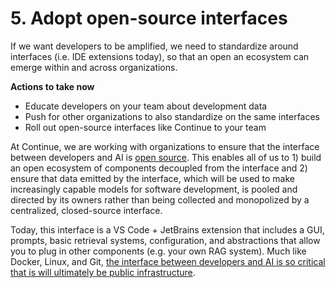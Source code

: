 # 5. Adopt open-source interfaces

If we want developers to be amplified, we need to standardize around interfaces (i.e. IDE extensions today), so that an open an ecosystem can emerge within and across organizations.

**Actions to take now**

- Educate developers on your team about development data
- Push for other organizations to also standardize on the same interfaces
- Roll out open-source interfaces like Continue to your team

At Continue, we are working with organizations to ensure that the interface between developers and AI is [open source](https://github.com/continuedev/continue). This enables all of us to 1) build an open ecosystem of components decoupled from the interface and 2) ensure that data emitted by the interface, which will be used to make increasingly capable models for software development, is pooled and directed by its owners rather than being collected and monopolized by a centralized, closed-source interface.

Today, this interface is a VS Code + JetBrains extension that includes a GUI, prompts, basic retrieval systems, configuration, and abstractions that allow you to plug in other components (e.g. your own RAG system). Much like Docker, Linux, and Git, [the interface between developers and AI is so critical that is will ultimately be public infrastructure](https://blog.continue.dev/initial-fundraise/).